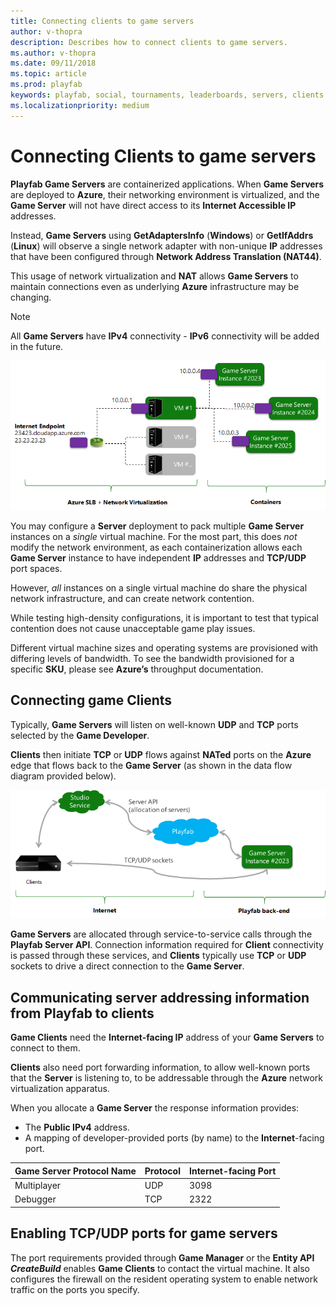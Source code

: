 ```yaml
---
title: Connecting clients to game servers 
author: v-thopra
description: Describes how to connect clients to game servers.
ms.author: v-thopra
ms.date: 09/11/2018
ms.topic: article
ms.prod: playfab
keywords: playfab, social, tournaments, leaderboards, servers, clients
ms.localizationpriority: medium
---
```


# Connecting Clients to game servers

**Playfab Game Servers** are containerized applications. When **Game Servers** are deployed to **Azure**, their networking environment is virtualized, and the **Game Server** will not have direct access to its **Internet Accessible IP** addresses.

Instead, **Game Servers** using **GetAdaptersInfo** (**Windows**) or **GetIfAddrs** (**Linux**) will observe a single network adapter with non-unique **IP** addresses that have been configured through **Network Address Translation (NAT44)**.

This usage of network virtualization and **NAT** allows **Game Servers** to maintain connections even as underlying **Azure** infrastructure may be changing.

> [!NOTE]
> All **Game Servers** have **IPv4** connectivity - **IPv6** connectivity will be added in the future.

![PlayFab Game Servers - Network virtualization](media/tutorials/playfab-game-servers-network-virtualization.png)  

You may configure a **Server** deployment to pack multiple **Game Server** instances on a *single* virtual machine. For the most part, this does *not* modify the network environment, as each containerization allows each **Game Server** instance to have independent **IP** addresses and **TCP/UDP** port spaces.

However, *all* instances on a single virtual machine do share the physical network infrastructure, and can create network contention.

While testing high-density configurations, it is important to test that typical contention does not cause unacceptable game play issues.

Different virtual machine sizes and operating systems are provisioned with differing levels of bandwidth. To see the bandwidth provisioned for a specific **SKU**, please see **Azure’s** throughput documentation.

## Connecting game Clients

Typically, **Game Servers** will listen on well-known **UDP** and **TCP** ports selected by the **Game Developer**.

**Clients** then initiate **TCP** or **UDP** flows against **NATed** ports on the **Azure** edge that flows back to the **Game Server** (as shown in the data flow diagram provided below).

![PlayFab Game Servers - connecting game clients](media/tutorials/playfab-game-servers-connecting-game-clients.png)  

**Game Servers** are allocated through service-to-service calls through the **Playfab Server API**. Connection information required for **Client** connectivity is passed through these services, and **Clients** typically use **TCP** or **UDP** sockets to drive a direct connection to the **Game Server**.  

## Communicating server addressing information from Playfab to clients

**Game Clients** need the **Internet-facing IP** address of your **Game Servers** to connect to them.

**Clients** also need port forwarding information, to allow well-known ports that the **Server** is listening to, to be addressable through the **Azure** network virtualization apparatus.

When you allocate a **Game Server** the response information provides:

- The **Public IPv4** address.
- A mapping of developer-provided ports (by name) to the **Internet**-facing port.

| Game Server Protocol Name     | Protocol             | Internet-facing Port          |
|:------------------------------|:---------------------|:------------------------------|
| Multiplayer                   | UDP                  | 3098                          |
| Debugger                      | TCP                  | 2322                          |

## Enabling TCP/UDP ports for game servers

The port requirements provided through **Game Manager** or the **Entity API *CreateBuild*** enables **Game Clients** to contact the virtual machine. It also configures the firewall on the resident operating system to enable network traffic on the ports you specify.
